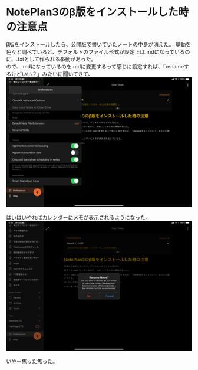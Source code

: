# NotePlan3のβ版をインストールした時の注意点
β版をインストールしたら、公開版で書いていたノートの中身が消えた。
挙動を色々と調べていると、デフォルトのファイル形式が設定上は.mdになっているのに、.txtとして作られる挙動があった。  
ので、.mdになっているのを.mdに変更するって感じに設定すれば、「renameするけどいい？」みたいに聞いてきて、
![image](NotePlan3のβ版をインストールした時の注意点_attachments/7AA394A0-10D0-4BC9-8419-64FA5644E083.png)

はいはいやればカレンダーにメモが表示されるようになった。
![image](NotePlan3のβ版をインストールした時の注意点_attachments/B13B4B16-C1A0-47A5-B668-9FA237E7D049.png)

いやー焦った焦った。